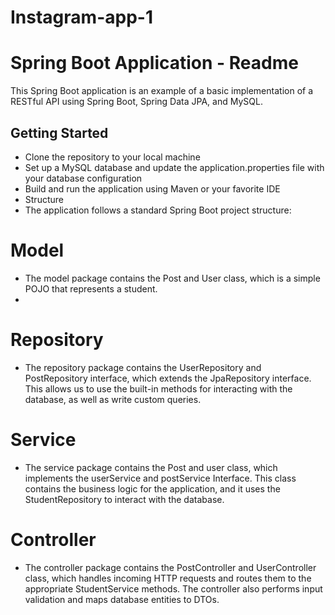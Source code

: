 # Instagram-app-1
# Spring Boot Application - Readme
This Spring Boot application is an example of a basic implementation of a RESTful API using Spring Boot, Spring Data JPA, and MySQL.

## Getting Started
- Clone the repository to your local machine
- Set up a MySQL database and update the application.properties file with your database configuration
- Build and run the application using Maven or your favorite IDE
- Structure
- The application follows a standard Spring Boot project structure:


# Model
- The model package contains the Post and User class, which is a simple POJO that represents a student.
-

# Repository
- The repository package contains the UserRepository and PostRepository interface, which extends the JpaRepository interface. This allows us to use the built-in methods for interacting with the database, as well as write custom queries.

# Service
  - The service package contains the Post and user class, which implements the userService and postService Interface. This class contains the business logic for the application, and it uses the StudentRepository to interact with the database.

# Controller
- The controller package contains the PostController and UserController class, which handles incoming HTTP requests and routes them to the appropriate StudentService methods. The controller also performs input validation and maps database entities to DTOs.

 

